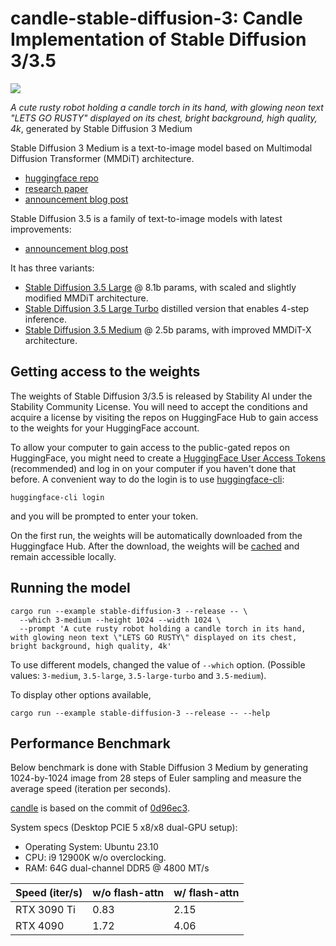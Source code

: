 # candle-stable-diffusion-3: Candle Implementation of Stable Diffusion 3/3.5

![](assets/stable-diffusion-3.jpg)

*A cute rusty robot holding a candle torch in its hand, with glowing neon text \"LETS GO RUSTY\" displayed on its chest, bright background, high quality, 4k*, generated by Stable Diffusion 3 Medium

Stable Diffusion 3 Medium is a text-to-image model based on Multimodal Diffusion Transformer (MMDiT) architecture.

- [huggingface repo](https://huggingface.co/stabilityai/stable-diffusion-3-medium)
- [research paper](https://arxiv.org/pdf/2403.03206)
- [announcement blog post](https://stability.ai/news/stable-diffusion-3-medium)

Stable Diffusion 3.5 is a family of text-to-image models with latest improvements:
- [announcement blog post](https://stability.ai/news/introducing-stable-diffusion-3-5)

It has three variants:
- [Stable Diffusion 3.5 Large](https://huggingface.co/stabilityai/stable-diffusion-3.5-large) @ 8.1b params, with scaled and slightly modified MMDiT architecture.
- [Stable Diffusion 3.5 Large Turbo](https://huggingface.co/stabilityai/stable-diffusion-3.5-large-turbo) distilled version that enables 4-step inference.
- [Stable Diffusion 3.5 Medium](https://huggingface.co/stabilityai/stable-diffusion-3.5-medium) @ 2.5b params, with improved MMDiT-X architecture.

## Getting access to the weights

The weights of Stable Diffusion 3/3.5 is released by Stability AI under the Stability Community License. You will need to accept the conditions and acquire a license by visiting the repos on HuggingFace Hub to gain access to the weights for your HuggingFace account.

To allow your computer to gain access to the public-gated repos on HuggingFace, you might need to create a [HuggingFace User Access Tokens](https://huggingface.co/docs/hub/en/security-tokens) (recommended) and log in on your computer if you haven't done that before. A convenient way to do the login is to use [huggingface-cli](https://huggingface.co/docs/huggingface_hub/en/guides/cli):

```shell
huggingface-cli login
```
and you will be prompted to enter your token.

On the first run, the weights will be automatically downloaded from the Huggingface Hub. After the download, the weights will be [cached](https://huggingface.co/docs/datasets/en/cache) and remain accessible locally.

## Running the model

```shell
cargo run --example stable-diffusion-3 --release -- \
  --which 3-medium --height 1024 --width 1024 \
  --prompt 'A cute rusty robot holding a candle torch in its hand, with glowing neon text \"LETS GO RUSTY\" displayed on its chest, bright background, high quality, 4k'
```

To use different models, changed the value of `--which` option. (Possible values: `3-medium`, `3.5-large`, `3.5-large-turbo` and `3.5-medium`).

To display other options available,

```shell
cargo run --example stable-diffusion-3 --release -- --help
```

## Performance Benchmark

Below benchmark is done with Stable Diffusion 3 Medium by generating 1024-by-1024 image from 28 steps of Euler sampling and measure the average speed (iteration per seconds).

[candle](https://github.com/huggingface/candle) is based on the commit of [0d96ec3](https://github.com/huggingface/candle/commit/0d96ec31e8be03f844ed0aed636d6217dee9c7bc).

System specs (Desktop PCIE 5 x8/x8 dual-GPU setup):

- Operating System: Ubuntu 23.10
- CPU: i9 12900K w/o overclocking.
- RAM: 64G dual-channel DDR5 @ 4800 MT/s

| Speed (iter/s) | w/o flash-attn | w/ flash-attn |
| -------------- | -------------- | ------------- |
| RTX 3090 Ti    | 0.83           | 2.15          |
| RTX 4090       | 1.72           | 4.06          |
